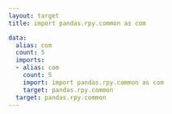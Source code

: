 ```yaml
---
layout: target
title: import pandas.rpy.common as com

data:
  alias: com
  count: 5
  imports:
  - alias: com
    count: 5
    import: import pandas.rpy.common as com
    target: pandas.rpy.common
  target: pandas.rpy.common
---
```

